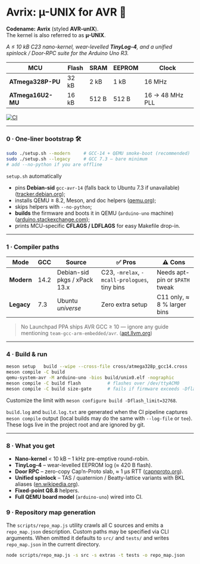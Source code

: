 Avrix: µ-UNIX for AVR 🍋
=======================

**Codename:** **Avrix** (styled **AVR-unIX**).  
The kernel is also referred to as **µ-UNIX**.

*A ≤ 10 kB C23 nano-kernel, wear-levelled **TinyLog-4**, and a unified  
spinlock / Door-RPC suite for the Arduino Uno R3.*

| MCU               | Flash | SRAM | EEPROM | Clock            |
| ----------------- | ----- | ---- | ------ | ---------------- |
| **ATmega328P-PU** | 32 kB | 2 kB | 1 kB   | 16 MHz           |
| **ATmega16U2-MU** | 16 kB | 512 B| 512 B  | 16 → 48 MHz PLL  |

[![CI](https://github.com/your-org/avrix/actions/workflows/ci.yml/badge.svg)](https://github.com/your-org/avrix/actions)  

---

### 0 · One-liner bootstrap 🛠

```bash
sudo ./setup.sh --modern     # GCC-14 + QEMU smoke-boot (recommended)
sudo ./setup.sh --legacy     # GCC 7.3 – bare minimum
# add --no-python if you are offline
```

`setup.sh` automatically

* pins **Debian-sid** `gcc-avr-14` (falls back to Ubuntu 7.3 if unavailable) ([tracker.debian.org][1]);
* installs QEMU ≥ 8.2, Meson, and doc helpers ([qemu.org][2]);
* skips helpers with `--no-python`;
* **builds** the firmware and boots it in QEMU (`arduino-uno` machine) ([arduino.stackexchange.com][3]);
* prints MCU-specific **CFLAGS / LDFLAGS** for easy Makefile drop-in.

---

### 1 · Compiler paths

| Mode       | GCC  | Source                       | ✅ Pros                                        | ⚠️ Cons                        |
| ---------- | ---- | ---------------------------- | --------------------------------------------- | ------------------------------ |
| **Modern** | 14.2 | Debian-sid pkgs / xPack 13.x | C23, `-mrelax`, `-mcall-prologues`, tiny bins | Needs apt-pin or `$PATH` tweak |
| **Legacy** | 7.3  | Ubuntu *universe*            | Zero extra setup                              | C11 only, ≈ 8 % larger bins    |

> No Launchpad PPA ships AVR GCC ≥ 10 — ignore any guide mentioning `team-gcc-arm-embedded/avr`. ([apt.llvm.org][4])


---

### 4 · Build & run

```bash
meson setup   build --wipe --cross-file cross/atmega328p_gcc14.cross
meson compile -C build
qemu-system-avr -M arduino-uno -bios build/unix0.elf -nographic
meson compile -C build flash          # flashes over /dev/ttyACM0
meson compile -C build size-gate      # fails if firmware exceeds -Dflash_limit
```

Customize the limit with ``meson configure build -Dflash_limit=32768``.

``build.log`` and ``build.log.txt`` are generated when the CI pipeline
captures ``meson compile`` output (local builds may do the same with
``--log-file`` or ``tee``).  These logs live in the project root and are
ignored by git.


---

### 8 · What you get

* **Nano-kernel** < 10 kB – 1 kHz pre-emptive round-robin.
* **TinyLog-4** – wear-levelled EEPROM log (≈ 420 B flash).
* **Door RPC** – zero-copy Cap’n-Proto slab, ≈ 1 µs RTT ([capnproto.org][5]).
* **Unified spinlock** – TAS / quaternion / Beatty-lattice variants with BKL aliases   ([en.wikipedia.org][6]).
* **Fixed-point Q8.8** helpers.
* **Full QEMU board model** (`arduino-uno`) wired into CI.

### 9 · Repository map generation

The `scripts/repo_map.js` utility crawls all C sources and emits a
`repo_map.json` description.  Custom paths may be specified via CLI
arguments.  When omitted it defaults to `src/` and `tests/` and writes
`repo_map.json` in the current directory.

```bash
node scripts/repo_map.js -s src -s extras -t tests -o repo_map.json
```



[1]: https://tracker.debian.org/gcc-avr "gcc-avr - Debian Package Tracker"
[2]: https://www.qemu.org/2023/12/20/qemu-8-2-0/ "QEMU version 8.2.0 released"
[3]: https://arduino.stackexchange.com/questions/95932/emulating-arduino-uno-with-qemu-interrupts-do-not-work "Emulating Arduino Uno with QEMU: interrupts do not work"
[4]: https://apt.llvm.org/ "LLVM Debian/Ubuntu packages"
[5]: https://capnproto.org/rpc.html "RPC Protocol - Cap'n Proto"
[6]: https://en.wikipedia.org/wiki/Beatty_sequence "Beatty sequence - Wikipedia"

